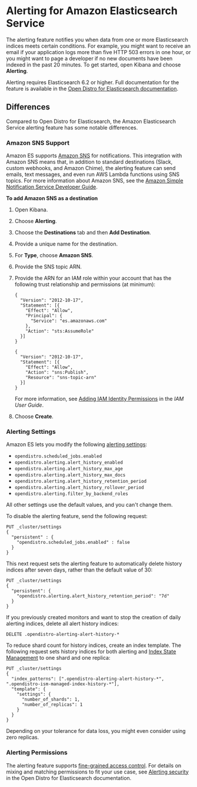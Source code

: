 # Alerting for Amazon Elasticsearch Service<a name="alerting"></a>

The alerting feature notifies you when data from one or more Elasticsearch indices meets certain conditions\. For example, you might want to receive an email if your application logs more than five HTTP 503 errors in one hour, or you might want to page a developer if no new documents have been indexed in the past 20 minutes\. To get started, open Kibana and choose **Alerting**\.

Alerting requires Elasticsearch 6\.2 or higher\. Full documentation for the feature is available in the [Open Distro for Elasticsearch documentation](https://opendistro.github.io/for-elasticsearch-docs/docs/alerting/)\.

## Differences<a name="alerting-diff"></a>

Compared to Open Distro for Elasticsearch, the Amazon Elasticsearch Service alerting feature has some notable differences\.

### Amazon SNS Support<a name="alerting-diff-sns"></a>

Amazon ES supports [Amazon SNS](https://aws.amazon.com/sns/) for notifications\. This integration with Amazon SNS means that, in addition to standard destinations \(Slack, custom webhooks, and Amazon Chime\), the alerting feature can send emails, text messages, and even run AWS Lambda functions using SNS topics\. For more information about Amazon SNS, see the [Amazon Simple Notification Service Developer Guide](https://docs.aws.amazon.com/sns/latest/dg/)\.

**To add Amazon SNS as a destination**

1. Open Kibana\.

1. Choose **Alerting**\.

1. Choose the **Destinations** tab and then **Add Destination**\.

1. Provide a unique name for the destination\.

1. For **Type**, choose **Amazon SNS**\.

1. Provide the SNS topic ARN\.

1. Provide the ARN for an IAM role within your account that has the following trust relationship and permissions \(at minimum\):

   ```
   {
     "Version": "2012-10-17",
     "Statement": [{
       "Effect": "Allow",
       "Principal": {
         "Service": "es.amazonaws.com"
       },
       "Action": "sts:AssumeRole"
     }]
   }
   ```

   ```
   {
     "Version": "2012-10-17",
     "Statement": [{
       "Effect": "Allow",
       "Action": "sns:Publish",
       "Resource": "sns-topic-arn"
     }]
   }
   ```

   For more information, see [Adding IAM Identity Permissions](https://docs.aws.amazon.com/IAM/latest/UserGuide/access_policies_manage-attach-detach.html#add-policies-console) in the *IAM User Guide*\.

1. Choose **Create**\.

### Alerting Settings<a name="alerting-diff-settings"></a>

Amazon ES lets you modify the following [alerting settings](https://opendistro.github.io/for-elasticsearch-docs/docs/alerting/settings/#alerting-settings):
+ `opendistro.scheduled_jobs.enabled`
+ `opendistro.alerting.alert_history_enabled`
+ `opendistro.alerting.alert_history_max_age`
+ `opendistro.alerting.alert_history_max_docs`
+ `opendistro.alerting.alert_history_retention_period`
+ `opendistro.alerting.alert_history_rollover_period`
+ `opendistro.alerting.filter_by_backend_roles`

All other settings use the default values, and you can't change them\.

To disable the alerting feature, send the following request:

```
PUT _cluster/settings
{
  "persistent" : {
    "opendistro.scheduled_jobs.enabled" : false
  }
}
```

This next request sets the alerting feature to automatically delete history indices after seven days, rather than the default value of 30:

```
PUT _cluster/settings
{
  "persistent": {
    "opendistro.alerting.alert_history_retention_period": "7d"
  }
}
```

If you previously created monitors and want to stop the creation of daily alerting indices, delete all alert history indices:

```
DELETE .opendistro-alerting-alert-history-*
```

To reduce shard count for history indices, create an index template\. The following request sets history indices for both alerting and [Index State Management](ism.md) to one shard and one replica:

```
PUT _cluster/settings
{
  "index_patterns": [".opendistro-alerting-alert-history-*", ".opendistro-ism-managed-index-history-*"],
  "template": {
    "settings": {
      "number_of_shards": 1,
      "number_of_replicas": 1
    }
  }
}
```

Depending on your tolerance for data loss, you might even consider using zero replicas\.

### Alerting Permissions<a name="alerting-diff-perms"></a>

The alerting feature supports [fine\-grained access control](fgac.md)\. For details on mixing and matching permissions to fit your use case, see [Alerting security](https://opendistro.github.io/for-elasticsearch-docs/docs/alerting/security/) in the Open Distro for Elasticsearch documentation\.